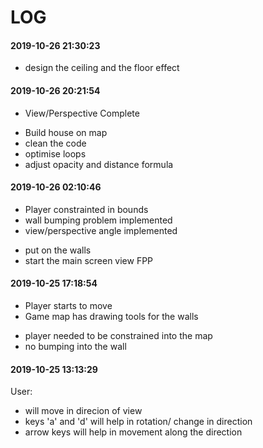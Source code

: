 # LOG

#### 2019-10-26 21:30:23

- design the ceiling and the floor effect

#### 2019-10-26 20:21:54

- View/Perspective Complete

* Build house on map
* clean the code
* optimise loops
* adjust opacity and distance formula

#### 2019-10-26 02:10:46

- Player constrainted in bounds
- wall bumping problem implemented
- view/perspective angle implemented

* put on the walls
* start the main screen view FPP

#### 2019-10-25 17:18:54

- Player starts to move
- Game map has drawing tools for the walls

* player needed to be constrained into the map
* no bumping into the wall

#### 2019-10-25 13:13:29

User:

- will move in direcion of view
- keys 'a' and 'd' will help in rotation/ change in direction
- arrow keys will help in movement along the direction
